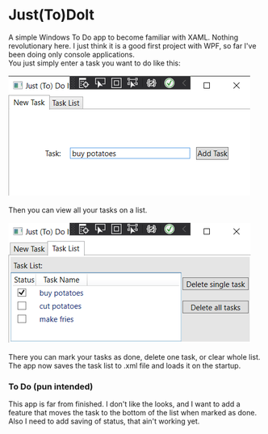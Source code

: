 # Just(To)DoIt
A simple Windows To Do app to become familiar with XAML. Nothing revolutionary here. I just think it is a good first project with WPF, so far I've been doing only console applications.<br/>
You just simply enter a task you want to do like this:<br/><br/>
![Screenshot](docs/images/screenshot1.png)<br/><br/>
Then you can view all your tasks on a list.<br/><br/>
![Screenshot](docs/images/screenshot2.png)<br/><br/>
There you can mark your tasks as done, delete one task, or clear whole list.
The app now saves the task list to .xml file and loads it on the startup.
### To Do (pun intended)
This app is far from finished. I don't like the looks, and I want to add a feature that moves the task to the bottom of the list when marked as done. Also I need to add saving of status, that ain't working yet.